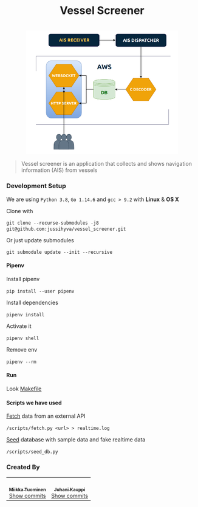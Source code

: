 <h1 align="center">
	Vessel Screener
</h1>

<p align="center">
	<br>
	<img width=400 src="assets/images/diagram.png">
</p>

> Vessel screener is an application that collects and shows navigation information (AIS) from vessels

### Development Setup

We are using `Python 3.8`, `Go 1.14.6` and `gcc > 9.2` with **Linux** & **OS X**

Clone with

```
git clone --recurse-submodules -j8 git@github.com:jussihyva/vessel_screener.git
```

Or just update submodules

```
git submodule update --init --recursive
```

#### Pipenv

Install pipenv

`pip install --user pipenv`

Install dependencies

`pipenv install`

Activate it

`pipenv shell`

Remove env

`pipenv --rm`

#### Run

Look [Makefile](/Makefile)

#### Scripts we have used

[Fetch](scripts/fetch.py) data from an external API

`/scripts/fetch.py <url> > realtime.log`

[Seed](scripts/seed_db.py) database with sample data and fake realtime data

`/scripts/seed_db.py`

### Created By
<!-- ALL-CONTRIBUTORS-LIST:START - Do not remove or modify this section -->
<!-- prettier-ignore-start -->
<!-- markdownlint-disable -->
<table>
  <tr>
    <td align="center"><a href="https://github.com/tuommii"><img src="https://avatars0.githubusercontent.com/u/8975117?v=4" width="50px;" alt=""/><br /><sub><b>Miikka Tuominen</b></sub></a><br /><a href="https://github.com/jussihyva/vessel_screener/commits?author=tuommii" title="Code">Show commits</a></td>
    <td align="center"><a href="https://github.com/jussihyva"><img src="https://avatars0.githubusercontent.com/u/57214156?v=4" width="50px;" alt=""/><br /><sub><b>Juhani Kauppi</b></sub></a><br /><a href="https://github.com/jussihyva/vessel_screener/commits?author=jussihyva" title="Code">Show commits</a></td>
  </tr>
</table>

<!-- markdownlint-enable -->
<!-- prettier-ignore-end -->
<!-- ALL-CONTRIBUTORS-LIST:END -->
